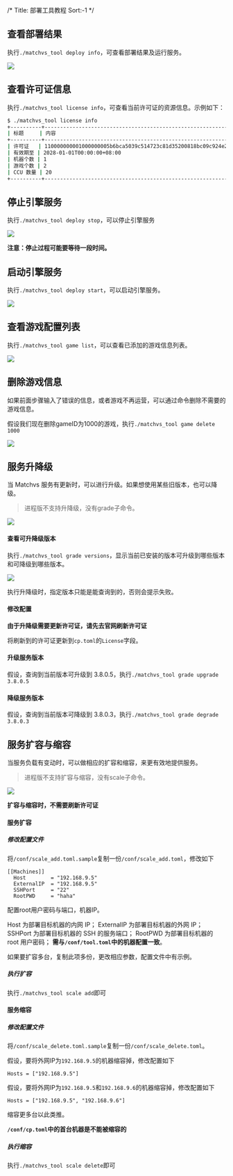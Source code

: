 /*
Title: 部署工具教程
Sort:-1
*/

## 查看部署结果

执行`./matchvs_tool deploy info`，可查看部署结果及运行服务。

![](http://imgs.Matchvs.com/static/deploy/3.png)

## 查看许可证信息

执行`./matchvs_tool license info`，可查看当前许可证的资源信息。示例如下：

```sh
$ ./matchvs_tool license info
+----------+----------------------------------------------------------------------+
| 标题     | 内容                                                                 |
+----------+----------------------------------------------------------------------+
| 许可证   | 110000000001000000005b6bca5039c514723c81d35200818bc09c924e24b5f61b8e |
| 有效期至 | 2028-01-01T00:00:00+08:00                                            |
| 机器个数 | 1                                                                    |
| 游戏个数 | 2                                                                    |
| CCU 数量 | 20                                                                   |
+----------+----------------------------------------------------------------------+
```

## 停止引擎服务

执行`./matchvs_tool deploy stop`，可以停止引擎服务

![](http://imgs.Matchvs.com/static/deploy/15.png)

**注意：停止过程可能要等待一段时间。**

## 启动引擎服务

执行`./matchvs_tool deploy start`，可以启动引擎服务。

![](http://imgs.Matchvs.com/static/deploy/16.png)

## 查看游戏配置列表

执行`./matchvs_tool game list`，可以查看已添加的游戏信息列表。

![](http://imgs.Matchvs.com/static/deploy/6.png)

## 删除游戏信息

如果前面步骤输入了错误的信息，或者游戏不再运营，可以通过命令删除不需要的游戏信息。

假设我们现在删除gameID为1000的游戏，执行`./matchvs_tool game delete 1000`

![](http://imgs.Matchvs.com/static/deploy/7.png)

## 服务升降级

当 Matchvs 服务有更新时，可以进行升级。如果想使用某些旧版本，也可以降级。

> 进程版不支持升降级，没有grade子命令。

![](http://imgs.Matchvs.com/static/deploy/100.png)

#### 查看可升降级版本

执行`./matchvs_tool grade versions`，显示当前已安装的版本可升级到哪些版本和可降级到哪些版本。

![](http://imgs.Matchvs.com/static/deploy/101.png)

执行升降级时，指定版本只能是能查询到的，否则会提示失败。

#### 修改配置

**由于升降级需要更新许可证，请先去官网刷新许可证**

将刷新到的许可证更新到`cp.toml`的`License`字段。

#### 升级服务版本

假设，查询到当前版本可升级到 3.8.0.5，执行`./matchvs_tool grade upgrade 3.8.0.5`

#### 降级服务版本

假设，查询到当前版本可降级到 3.8.0.3，执行`./matchvs_tool grade degrade 3.8.0.3`

## 服务扩容与缩容

当服务负载有变动时，可以做相应的扩容和缩容，来更有效地提供服务。

> 进程版不支持扩容与缩容，没有scale子命令。

![](http://imgs.Matchvs.com/static/deploy/102.png)

**扩容与缩容时，不需要刷新许可证**

#### 服务扩容

##### 修改配置文件

将`/conf/scale_add.toml.sample`复制一份`/conf/scale_add.toml`，修改如下

```
[[Machines]]
  Host        = "192.168.9.5"
  ExternalIP  = "192.168.9.5"
  SSHPort     = "22"
  RootPWD     = "haha"

```

配置root用户密码与端口，机器IP。

Host 为部署目标机器的内网 IP；
ExternalIP 为部署目标机器的外网 IP；
SSHPort 为部署目标机器的 SSH 的服务端口；
RootPWD 为部署目标机器的 root 用户密码；
**需与`/conf/tool.toml`中的机器配置一致**。

如果要扩容多台，复制此项多份，更改相应参数，配置文件中有示例。

##### 执行扩容

执行`./matchvs_tool scale add`即可

#### 服务缩容

##### 修改配置文件

将`/conf/scale_delete.toml.sample`复制一份`/conf/scale_delete.toml`。

假设，要将外网IP为`192.168.9.5`的机器缩容掉，修改配置如下

```
Hosts = ["192.168.9.5"]
```

假设，要将外网IP为`192.168.9.5`和`192.168.9.6`的机器缩容掉，修改配置如下

```
Hosts = ["192.168.9.5", "192.168.9.6"]
```

缩容更多台以此类推。

**`/conf/cp.toml`中的首台机器是不能被缩容的**

##### 执行缩容

执行`./matchvs_tool scale delete`即可
